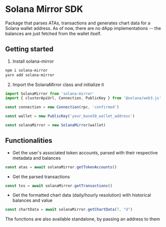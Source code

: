 # Solana Mirror SDK

Package that parses ATAs, transactions and generates chart data for a Solana wallet address. As of now, there are no dApp implementations -- the balances are just fetched from the wallet itself.

## Getting started

1. Install solana-mirror

```bash
npm i solana-mirror
yarn add solana-mirror
```

2. Import the SolanaMirror class and initialize it

```ts
import SolanaMirror from 'solana-mirror'
import { clusterApiUrl, Connection, PublicKey } from '@solana/web3.js'

const connection = new Connection(rpc, 'confirmed')

const wallet = new PublicKey('your_base58_wallet_address')

const solanaMirror = new SolanaMirror(wallet)
```

## Functionalities

-   Get the user's associated token accounts, parsed with their respective metadata and balances

```ts
const atas = await solanaMirror.getTokenAccounts()
```

-   Get the parsed transactions

```ts
const txs = await solanaMirror.getTransactions()
```

-   Get the formatted chart data (daily/hourly resolution) with historical balances and value

```ts
const chartData = await solanaMirror.getChartData(7, "d")
```
The functions are also available standalone, by passing an address to them
